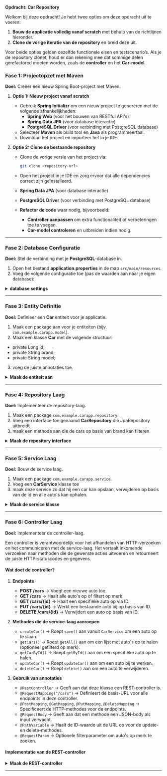 **Opdracht: Car Repository**

Welkom bij deze opdracht! Je hebt twee opties om deze opdracht uit te voeren:
1. **Bouw de applicatie volledig vanaf scratch** met behulp van de richtlijnen hieronder.
2. **Clone de vorige iteratie van de repository** en breid deze uit.

Voor beide opties gelden dezelfde functionele eisen en testscenario’s. Als je de repository clonet, houd er dan rekening mee dat sommige delen gerefactored moeten worden, zoals de **controller** en het **Car-model**.

### **Fase 1: Projectopzet met Maven**
**Doel:** Creëer een nieuw Spring Boot-project met Maven.


1. **Optie 1: Nieuw project vanaf scratch**
   - Gebruik **Spring Initializr** om een nieuw project te genereren met de volgende afhankelijkheden:
      - **Spring Web** (voor het bouwen van RESTful API's)
      - **Spring Data JPA** (voor database interactie)
      - **PostgreSQL Driver** (voor verbinding met PostgreSQL database)
   - Selecteer **Maven** als build tool en **Java** als programmeertaal.
   - Download het project en importeer het in je IDE.

2. **Optie 2: Clone de bestaande repository**
   - Clone de vorige versie van het project via:
     ```sh
     git clone <repository-url>
     ```
   - Open het project in je IDE en zorg ervoor dat alle dependencies correct zijn geïnstalleerd.
   - **Spring Data JPA** (voor database interactie)
   - **PostgreSQL Driver** (voor verbinding met PostgreSQL database)

   - **Refactor de code** waar nodig, bijvoorbeeld:
      - **Controller aanpassen** om extra functionaliteit of verbeteringen toe te voegen.
      - **Car-model controleren** en uitbreiden indien nodig.
---

### **Fase 2: Database Configuratie**
**Doel:** Stel de verbinding met je **PostgreSQL**-database in.


1. Open het bestand **application.properties** in de map `src/main/resources`.
2. Voeg de volgende configuratie toe (pas de waarden aan naar je eigen database):

<details>
<summary><strong>database settings</strong></summary>

```properties
spring.application.name=cardemo

spring.datasource.url=jdbc:postgresql://localhost:5432/cardemo
spring.datasource.username=${POSTGRESQL_USERNAME}
spring.datasource.password=${POSTGRESQL_PASSWORD}

# JPA instellingen
spring.jpa.show-sql=true
spring.jpa.generate-ddl=true
spring.jpa.hibernate.ddl-auto=create

# Database initialisatie
spring.sql.init.mode=always
spring.jpa.defer-datasource-initialization=true
   ```
3. Zorg ervoor dat **PostgreSQL draait** en toegankelijk is op de aangegeven URL.
4. Als de database nog niet bestaat, maak deze dan aan in **pgAdmin**.
</details>

---

### **Fase 3: Entity Definitie**
**Doel:** Definieer een **Car** entiteit voor je applicatie.


1. Maak een package aan voor je entiteiten (bijv. `com.example.carapp.model`).
2. Maak een klasse **Car** met de volgende structuur:

- private Long id;
- private String brand;
- private String model;

3. voeg de juiste annotaties toe.

<details>
<summary><strong>Maak de entiteit aan</strong></summary>

```java
   import jakarta.persistence.*;
   
   @Entity
   @Table(name = "cars")
   public class Car {
       @Id
       @GeneratedValue(strategy = GenerationType.IDENTITY)
       private Long id;
       private String brand;
       private String model;
   
       // Getters en setters
   }
   ```
</details>

---

### **Fase 4: Repository Laag**
**Doel:** Implementeer de repository-laag.


1. Maak een package `com.example.carapp.repository`.
2. Voeg een interface toe genaamd **CarRepository** die JpaRepository uitbreidt
3. maak een methode aan die de cars op basis van brand kan filteren.

<details>
<summary><strong>Maak de repository interface</strong></summary>

```java
   import org.springframework.data.jpa.repository.JpaRepository;
   import java.util.List;
   
   public interface CarRepository extends JpaRepository<Car, Long> {
       List<Car> findByBrand(String brand);
   }
   ```
</details>

---

### **Fase 5: Service Laag**
**Doel:** Bouw de service laag.


1. Maak een package `com.example.carapp.service`.
2. Voeg een **CarService** klasse toe
3. maak deze service zo dat hij een car kan opslaan, verwijderen op basis van de id en alle auto's kan ophalen.

<details>
<summary><strong>Maak de service klasse</strong></summary>

```java
import org.springframework.stereotype.Service;

import java.util.List;
import java.util.Optional;

@Service
public class CarService {
   private final CarRepository carRepository;

   public CarService(CarRepository carRepository) {
      this.carRepository = carRepository;
   }

   public Car save(Car
                           car) {
      return carRepository.save(car);
   }

   public List<Car> getAll(String brand) {
      return (brand == null) ? carRepository.findAll() : carRepository.findByBrand(brand);
   }

   public Optional<Car> getById(Long id) {
      return carRepository.findById(id);
   }

   public Optional<Car> updateCar(Long id, Car carDetails) {
      Optional<Car> carOptional = carRepository.findById(id);
      if (carOptional.isPresent()) {
         Car car = carOptional.get();
         car.setBrand(carDetails.getBrand());
         car.setModel(carDetails.getModel());
         return Optional.of(carRepository.save(car));
      }
      return Optional.empty();
   }

   public boolean delete(Long id) {
      if (carRepository.existsById(id)) {
         carRepository.deleteById(id);
         return true;
      } else {
         return false;
      }
   }
}
   ```
</details>

---

### **Fase 6: Controller Laag**
**Doel:** Implementeer de controller-laag.

Een controller is verantwoordelijk voor het afhandelen van HTTP-verzoeken en het communiceren met de service-laag. Het vertaalt inkomende verzoeken naar methoden die de gewenste acties uitvoeren en retourneert de juiste HTTP-statuscodes en gegevens.

#### **Wat doet de controller?**
1. **Endpoints**
   - **POST /cars** → Voegt een nieuwe auto toe.
   - **GET /cars** → Haalt alle auto's op of filtert op merk.
   - **GET /cars/{id}** → Haalt een specifieke auto op via ID.
   - **PUT /cars/{id}** → Werkt een bestaande auto bij op basis van ID.
   - **DELETE /cars/{id}** → Verwijdert een auto op basis van ID.

2. **Methodes die de service-laag aanroepen**
   - `createCar()` → Roept `save()` aan vanuit `CarService` om een auto op te slaan.
   - `getCars()` → Roept `getAll()` aan om een lijst met auto's op te halen (optioneel gefilterd op merk).
   - `getCarById()` → Roept `getById()` aan om een specifieke auto op te halen.
   - `updateCar()` → Roept `updateCar()` aan om een auto bij te werken.
   - `deleteCar()` → Roept `delete()` aan om een auto te verwijderen.

3. **Gebruik van annotaties**
   - `@RestController` → Geeft aan dat deze klasse een REST-controller is.
   - `@RequestMapping("/cars")` → Definieert de basis-URL voor alle endpoints in deze controller.
   - `@PostMapping`, `@GetMapping`, `@PutMapping`, `@DeleteMapping` → Specificeert de HTTP-methodes voor de endpoints.
   - `@RequestBody` → Geeft aan dat een methode een JSON-body als input verwacht.
   - `@PathVariable` → Haalt de ID-waarde uit de URL op voor de update- en delete-methodes.
   - `@RequestParam` → Optionele filterparameter om auto's op merk te zoeken.

#### **Implementatie van de REST-controller**
<details>
<summary><strong>Maak de REST-controller</strong></summary>

```java
import nl.novi.cardemo.models.Car;
import nl.novi.cardemo.services.CarService;
import org.springframework.web.bind.annotation.*;
import org.springframework.http.HttpStatus;
import org.springframework.http.ResponseEntity;

import java.util.List;
import java.util.Optional;

@RestController
@RequestMapping("/cars")
public class CarController {

   private final CarService carService;

   public CarController(CarService carService) {
      this.carService = carService;
   }

   @PostMapping
   public ResponseEntity<?> createCar(@RequestBody Car car) {
      Car savedCar = carService.save(car);
      return ResponseEntity.status(HttpStatus.CREATED).body(car);
   }

   @PutMapping("/{id}")
   public ResponseEntity<Car> updateCar(@PathVariable Long id, @RequestBody Car carDetails) {
      Optional<Car> updatedCar = carService.updateCar(id, carDetails);
      if (updatedCar.isPresent()) {
         return ResponseEntity.ok(updatedCar.get());
      } else {
         return ResponseEntity.notFound().build();
      }
   }

   @DeleteMapping("/{id}")
   public ResponseEntity<Void> deleteCar(@PathVariable Long id) {
      var result = carService.delete(id);
      if (result) {
         return ResponseEntity.noContent().build();
      } else {
         return ResponseEntity.notFound().build();
      }
   }

   @GetMapping("/{id}")
   public ResponseEntity<Car> getCarById(@PathVariable Long id) {
      Optional<Car> car = carService.getById(id);
      if (car.isPresent()) {
         return ResponseEntity.ok(car.get());
      } else {
         return ResponseEntity.notFound().build();
      }
   }

   @GetMapping
   public ResponseEntity<List<Car>> getCars(
           @RequestParam(required = false) String brand) {

      return ResponseEntity.ok(carService.getAll(brand));
   }
}
```
</details>

---